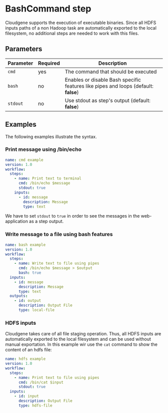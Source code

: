 # BashCommand step

Cloudgene supports the execution of executable binaries. Since all HDFS inputs paths of a non Hadoop task are automatically exported to the local filesystem, no additional steps are needed to work with this files.

## Parameters

| Parameter | Required | Description |
| --- | --- | --- |
| `cmd` | yes | The command that should be executed |
| `bash` | no | Enables or disable Bash specific features like pipes and loops (default: **false**) |
| `stdout` | no | Use stdout as step's output (default: **false**) |

## Examples

The following examples illustrate the syntax.

### Print message using /bin/echo

```yaml
name: cmd example
version: 1.0
workflow:
  steps:
    - name: Print text to terminal
      cmd: /bin/echo $message
      stdout: true
    inputs:
      - id: message
        description: Message
        type: text
```

We have to set `stdout` to `true` in order to see the messages in the web-application as a step output.

### Write message to a file using bash features

```yaml
name: bash example
version: 1.0
workflow:
  steps:
    - name: Write text to file using pipes
      cmd: /bin/echo $message > $output
      bash: true
  inputs:
    - id: message
      description: Message
      type: text
  outputs:
    - id: output
      description: Output File
      type: local-file
```

### HDFS inputs

Cloudgene takes care of all file staging operation. Thus, all HDFS inputs are automatically exported to the local filesystem and can be used without manual exportation. In this example wir use the `cat` command to show the content of an hdfs file:

```yaml
name: hdfs example
version: 1.0
workflow:
  steps:
    - name: Print text to file using pipes
      cmd: /bin/cat $input
      stdout: true
  inputs:
    - id: input
      description: Output File
      type: hdfs-file
```
